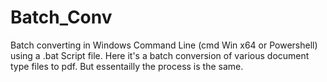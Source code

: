 # Batch_Conv
Batch converting in Windows Command Line (cmd Win x64 or Powershell) using a .bat Script file. Here it's a batch conversion of various document type files to pdf. But essentailly the process is the same.
